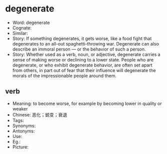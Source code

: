 # degenerate

- Word: degenerate
- Cognate: 
- Similar: 
- Story: If something degenerates, it gets worse, like a food fight that degenerates to an all-out spaghetti-throwing war. Degenerate can also describe an immoral person — or the behavior of such a person.
- Story: Whether used as a verb, noun, or adjective, degenerate carries a sense of making worse or declining to a lower state. People who are degenerate, or who exhibit degenerate behavior, are often set apart from others, in part out of fear that their influence will degenerate the morals of the impressionable people around them.

## verb

- Meaning: to become worse, for example by becoming lower in quality or weaker
- Chinese: 恶化；蜕变；衰退
- Tags: 
- Synonyms: 
- Antonyms: 
- Use: 
- Eg.: 
- Picture: 


